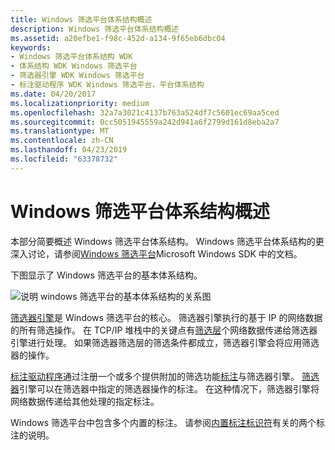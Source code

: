 ```yaml
---
title: Windows 筛选平台体系结构概述
description: Windows 筛选平台体系结构概述
ms.assetid: a20efbe1-f98c-452d-a134-9f65eb6dbc04
keywords:
- Windows 筛选平台体系结构 WDK
- 体系结构 WDK Windows 筛选平台
- 筛选器引擎 WDK Windows 筛选平台
- 标注驱动程序 WDK Windows 筛选平台，平台体系结构
ms.date: 04/20/2017
ms.localizationpriority: medium
ms.openlocfilehash: 32a7a3021c4137b763a524df7c5601ec69aa5ced
ms.sourcegitcommit: 0cc5051945559a242d941a6f2799d161d8eba2a7
ms.translationtype: MT
ms.contentlocale: zh-CN
ms.lasthandoff: 04/23/2019
ms.locfileid: "63378732"
---
```

# <a name="windows-filtering-platform-architecture-overview"></a>Windows 筛选平台体系结构概述


本部分简要概述 Windows 筛选平台体系结构。 Windows 筛选平台体系结构的更深入讨论，请参阅[Windows 筛选平台](https://go.microsoft.com/fwlink/p/?linkid=90220)Microsoft Windows SDK 中的文档。

下图显示了 Windows 筛选平台的基本体系结构。

![说明 windows 筛选平台的基本体系结构的关系图](images/wfparch.png)

[筛选器引擎](filter-engine.md)是 Windows 筛选平台的核心。 筛选器引擎执行的基于 IP 的网络数据的所有筛选操作。 在 TCP/IP 堆栈中的关键点有[筛选层](filtering-layer.md)个网络数据传递给筛选器引擎进行处理。 如果筛选器筛选层的筛选条件都成立，筛选器引擎会将应用筛选器的操作。

[标注驱动程序](callout-driver.md)通过注册一个或多个提供附加的筛选功能[标注](callout.md)与筛选器引擎。 [筛选器](filter.md)引擎可以在筛选器中指定的筛选器操作的标注。 在这种情况下，筛选器引擎将网络数据传递给其他处理的指定标注。

Windows 筛选平台中包含多个内置的标注。 请参阅[内置标注标识符](https://msdn.microsoft.com/library/windows/hardware/ff543857)有关的两个标注的说明。

 

 





